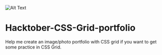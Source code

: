 ![Alt Text](https://media.giphy.com/media/lJNoBCvQYp7nq/giphy.gif)

# Hacktober-CSS-Grid-portfolio
Help me create an image/photo portfolio with CSS grid if you want to get some practice in CSS Grid.
